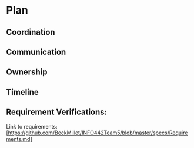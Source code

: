 # Plan
## Coordination

## Communication

## Ownership

## Timeline

## Requirement Verifications:
Link to requirements: [https://github.com/BeckMillet/INFO442Team5/blob/master/specs/Requirements.md]
